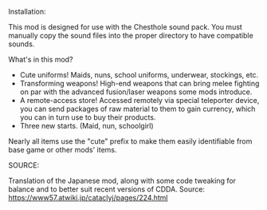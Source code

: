 Installation:

This mod is designed for use with the Chesthole sound pack. You must manually copy the sound files into the proper directory to have compatible sounds.

What's in this mod?
- Cute uniforms! Maids, nuns, school uniforms, underwear, stockings, etc.
- Transforming weapons! High-end weapons that can bring melee fighting on par with the advanced fusion/laser weapons some mods introduce.
- A remote-access store! Accessed remotely via special teleporter device, you can send packages of raw material to them to gain currency, which you can in turn use to buy their products.
- Three new starts. (Maid, nun, schoolgirl)

Nearly all items use the "cute" prefix to make them easily identifiable from base game or other mods' items.

SOURCE:

Translation of the Japanese mod, along with some code tweaking for balance and to better suit recent versions of CDDA. Source: https://www57.atwiki.jp/cataclyj/pages/224.html
